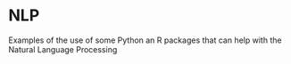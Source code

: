 # NLP
Examples of the use of some Python an R packages that can help with the Natural Language Processing
